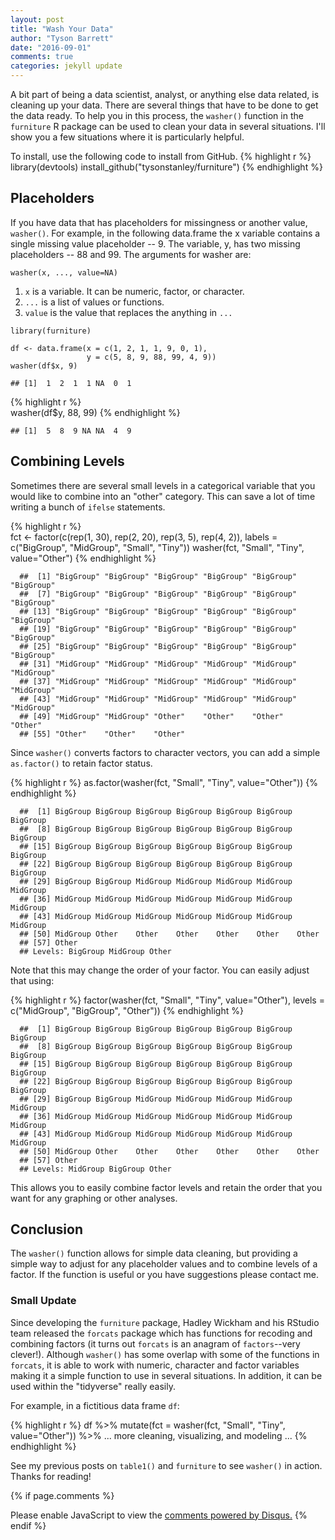 ```yaml
---
layout: post
title: "Wash Your Data"
author: "Tyson Barrett"
date: "2016-09-01"
comments: true
categories: jekyll update
---
```


A bit part of being a data scientist, analyst, or anything else data related, is cleaning up your data. There are several things that have to be done to get the data ready. To help you in this process, the `washer()` function in the `furniture` R package can be used to clean your data in several situations. I'll show you a few situations
where it is particularly helpful.

To install, use the following code to install from GitHub.
{% highlight r %}
library(devtools)
install_github("tysonstanley/furniture")
{% endhighlight %}

## Placeholders

If you have data that has placeholders for missingness or another value,
`washer()`. For example, in the following data.frame the x variable
contains a single missing value placeholder -- 9. The variable, y, has
two missing placeholders -- 88 and 99. The arguments for washer are:

`washer(x, ..., value=NA)`

1.  `x` is a variable. It can be numeric, factor, or character.
2.  `...` is a list of values or functions.
3.  `value` is the value that replaces the anything in `...`


```
library(furniture)

df <- data.frame(x = c(1, 2, 1, 1, 9, 0, 1), 
                 y = c(5, 8, 9, 88, 99, 4, 9))
washer(df$x, 9)
```
```
## [1]  1  2  1  1 NA  0  1
```
{% highlight r %}  
washer(df$y, 88, 99)
{% endhighlight %}
```
## [1]  5  8  9 NA NA  4  9
```
## Combining Levels

Sometimes there are several small levels in a categorical variable that
you would like to combine into an "other" category. This can save a lot
of time writing a bunch of `ifelse` statements.

{% highlight r %}  
fct <- factor(c(rep(1, 30), rep(2, 20), rep(3, 5), rep(4, 2)), 
              labels = c("BigGroup", "MidGroup", "Small", "Tiny"))
washer(fct, "Small", "Tiny", value="Other")
{% endhighlight %}
```
  ##  [1] "BigGroup" "BigGroup" "BigGroup" "BigGroup" "BigGroup" "BigGroup"
  ##  [7] "BigGroup" "BigGroup" "BigGroup" "BigGroup" "BigGroup" "BigGroup"
  ## [13] "BigGroup" "BigGroup" "BigGroup" "BigGroup" "BigGroup" "BigGroup"
  ## [19] "BigGroup" "BigGroup" "BigGroup" "BigGroup" "BigGroup" "BigGroup"
  ## [25] "BigGroup" "BigGroup" "BigGroup" "BigGroup" "BigGroup" "BigGroup"
  ## [31] "MidGroup" "MidGroup" "MidGroup" "MidGroup" "MidGroup" "MidGroup"
  ## [37] "MidGroup" "MidGroup" "MidGroup" "MidGroup" "MidGroup" "MidGroup"
  ## [43] "MidGroup" "MidGroup" "MidGroup" "MidGroup" "MidGroup" "MidGroup"
  ## [49] "MidGroup" "MidGroup" "Other"    "Other"    "Other"    "Other"   
  ## [55] "Other"    "Other"    "Other"
```

Since `washer()` converts factors to character vectors, you can add a
simple `as.factor()` to retain factor status.

{% highlight r %}
as.factor(washer(fct, "Small", "Tiny", value="Other"))
{% endhighlight %}
```
  ##  [1] BigGroup BigGroup BigGroup BigGroup BigGroup BigGroup BigGroup
  ##  [8] BigGroup BigGroup BigGroup BigGroup BigGroup BigGroup BigGroup
  ## [15] BigGroup BigGroup BigGroup BigGroup BigGroup BigGroup BigGroup
  ## [22] BigGroup BigGroup BigGroup BigGroup BigGroup BigGroup BigGroup
  ## [29] BigGroup BigGroup MidGroup MidGroup MidGroup MidGroup MidGroup
  ## [36] MidGroup MidGroup MidGroup MidGroup MidGroup MidGroup MidGroup
  ## [43] MidGroup MidGroup MidGroup MidGroup MidGroup MidGroup MidGroup
  ## [50] MidGroup Other    Other    Other    Other    Other    Other   
  ## [57] Other   
  ## Levels: BigGroup MidGroup Other
```

Note that this may change the order of your factor. You can easily adjust that using:

{% highlight r %}
factor(washer(fct, "Small", "Tiny", value="Other"), 
       levels = c("MidGroup", "BigGroup", "Other"))
{% endhighlight %}
```
  ##  [1] BigGroup BigGroup BigGroup BigGroup BigGroup BigGroup BigGroup
  ##  [8] BigGroup BigGroup BigGroup BigGroup BigGroup BigGroup BigGroup
  ## [15] BigGroup BigGroup BigGroup BigGroup BigGroup BigGroup BigGroup
  ## [22] BigGroup BigGroup BigGroup BigGroup BigGroup BigGroup BigGroup
  ## [29] BigGroup BigGroup MidGroup MidGroup MidGroup MidGroup MidGroup
  ## [36] MidGroup MidGroup MidGroup MidGroup MidGroup MidGroup MidGroup
  ## [43] MidGroup MidGroup MidGroup MidGroup MidGroup MidGroup MidGroup
  ## [50] MidGroup Other    Other    Other    Other    Other    Other   
  ## [57] Other   
  ## Levels: MidGroup BigGroup Other
```

This allows you to easily combine factor levels and retain the order that you want for any graphing or other analyses.

## Conclusion

The `washer()` function allows for simple data cleaning, but providing a simple way to adjust for any placeholder values and to combine levels of a factor. If the function is useful or you have suggestions please contact me.

### Small Update

Since developing the `furniture` package, Hadley Wickham and his RStudio team released the `forcats` package which has functions for recoding and combining factors (it turns out `forcats` is an anagram of `factors`--very clever!). Although `washer()` has some overlap with some of the functions in `forcats`, it is able to work with numeric, character and factor variables making it a simple function to use in several situations. In addition, it can be used within the "tidyverse" really easily.

For example, in a fictitious data frame `df`:

{% highlight r %}
df %>% 
  mutate(fct = washer(fct, "Small", "Tiny", value="Other")) %>%
  ... more cleaning, visualizing, and modeling ...
{% endhighlight %}

See my previous posts on `table1()` and `furniture` to see `washer()` in action. Thanks for reading!


{% if page.comments %} 
<div id="disqus_thread"></div>
<script>
    /**
     *  RECOMMENDED CONFIGURATION VARIABLES: EDIT AND UNCOMMENT THE SECTION BELOW TO INSERT DYNAMIC VALUES FROM YOUR PLATFORM OR CMS.
     *  LEARN WHY DEFINING THESE VARIABLES IS IMPORTANT: https://disqus.com/admin/universalcode/#configuration-variables
     */
    /*
    var disqus_config = function () {
        this.page.url = page.url;  // Replace PAGE_URL with your page's canonical URL variable
        this.page.identifier = page.identifer; // Replace PAGE_IDENTIFIER with your page's unique identifier variable
    };
    */
    (function() {  // DON'T EDIT BELOW THIS LINE
        var d = document, s = d.createElement('script');
        
        s.src = '//tysonstanley.disqus.com/embed.js';
        
        s.setAttribute('data-timestamp', +new Date());
        (d.head || d.body).appendChild(s);
    })();
</script>
<noscript>Please enable JavaScript to view the <a href="https://disqus.com/?ref_noscript" rel="nofollow">comments powered by Disqus.</a></noscript>
{% endif %}
